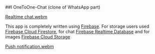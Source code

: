 ##І OneToOne-Chat (clone of WhatsApp part)


[Realtime chat.webm](https://github.com/Erdaulet0341/OneToOne-Chat/assets/98634106/cf9a809e-7c21-454a-b80c-80b065f2ca43)

This app is completely written using [Firebase](https://firebase.google.com/docs/android/setup). For storage users used [Firebase Cloud Firestore](https://firebase.google.com/docs/firestore/quickstart), for chat [Firebase Realtime Database](https://firebase.google.com/docs/database) and for images [Firebase Cloud Storage](https://firebase.google.com/docs/storage/android/start)


[Push notification.webm](https://github.com/Erdaulet0341/OneToOne-Chat/assets/98634106/2b2f4d94-c65f-4afb-b9f0-28118eacf70e)
